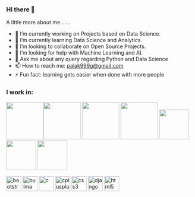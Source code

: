 ### Hi there 👋
A little more about me.......
- 🔭 I’m currently working on Projects based on Data Science.
- 🌱 I’m currently learning Data Science and Analytics.
- 👯 I’m looking to collaborate on Open Source Projects.
- 🤔 I’m looking for help with Machine Learning and AI.
- 💬 Ask me about any query regarding Python and Data Science
- 📫 How to reach me: palak999g@gmail.com
- ⚡ Fun fact: learning gets easier when done with more people


### I work in:
<img src= https://www.rogerperkin.co.uk/wp-content/uploads/2016/12/python-transparent-logo.png width='100'><img src = https://matplotlib.org/3.2.1/_images/sphx_glr_logos2_003.png width='100'>  <img src = https://miro.medium.com/max/765/1*cyXCE-JcBelTyrK-58w6_Q.png width = '100'>     <img src = https://www.freecodecamp.org/news/content/images/2020/07/pandas-logo.png width='100'>     <img src=http://amueller.github.io/img/scikit-learn-logo.png width = '80'>              <img src=https://s3.amazonaws.com/looker-databasesstatic-corp/analytical/logos/azure-sql-data-warehouse.png width='80'>               <img src=https://upload.wikimedia.org/wikipedia/commons/thumb/7/75/Django_logo.svg/1200px-Django_logo.svg.png width='80'>


<p align="left"><img src="https://www.rogerperkin.co.uk/wp-content/uploads/2016/12/python-transparent-logo.png" alt="bootstrap" width="40" height="40"/> <img src="https://matplotlib.org/3.2.1/_images/sphx_glr_logos2_003.png" alt="bulma" width="40" height="40"/> <img src="https://miro.medium.com/max/765/1*cyXCE-JcBelTyrK-58w6_Q.png" alt="c" width="40" height="40"/> <img src="https://devicons.github.io/devicon/devicon.git/icons/cplusplus/cplusplus-original.svg" alt="cplusplus" width="40" height="40"/> <img src="http://amueller.github.io/img/scikit-learn-logo.png" alt="css3" width="40" height="40"/> <img src="https://devicons.github.io/devicon/devicon.git/icons/django/django-original.svg" alt="django" width="40" height="40"/> <img src="https://s3.amazonaws.com/looker-databasesstatic-corp/analytical/logos/azure-sql-data-warehouse.png" alt="html5" width="40" height="40"/> 
